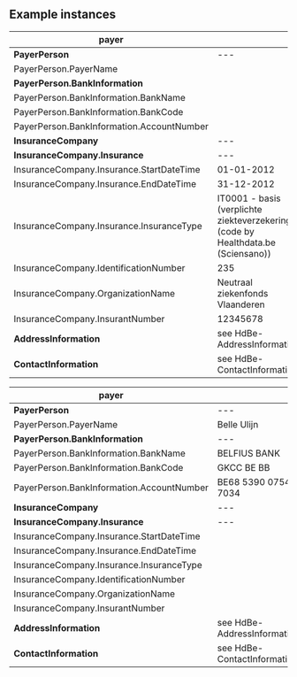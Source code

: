 ## Example instances
| payer                                         |                   |
|-----------------------------------------------|-------------------|
| **PayerPerson**                              | ---                        
| PayerPerson.PayerName		                |
| **PayerPerson.BankInformation**             |
| PayerPerson.BankInformation.BankName	    |   	
| PayerPerson.BankInformation.BankCode       | 	
| PayerPerson.BankInformation.AccountNumber	|	
| **InsuranceCompany**                         | ---
| **InsuranceCompany.Insurance**	            | ---
| InsuranceCompany.Insurance.StartDateTime	| 01-01-2012
| InsuranceCompany.Insurance.EndDateTime		| 31-12-2012
| InsuranceCompany.Insurance.InsuranceType	| IT0001 - basis (verplichte ziekteverzekering) (code by Healthdata.be (Sciensano))
| InsuranceCompany.IdentificationNumber		| 235
| InsuranceCompany.OrganizationName		    | Neutraal ziekenfonds Vlaanderen  
| InsuranceCompany.InsurantNumber		        | 12345678
| **AddressInformation**                       | see HdBe-AddressInformation
| **ContactInformation**                       | see HdBe-ContactInformation

| payer                                         |                   |
|-----------------------------------------------|-------------------|
| **PayerPerson**                              | ---                        
| PayerPerson.PayerName		                | Belle Ulijn
| **PayerPerson.BankInformation**             | ---
| PayerPerson.BankInformation.BankName	    | BELFIUS BANK   	
| PayerPerson.BankInformation.BankCode       | GKCC BE BB	
| PayerPerson.BankInformation.AccountNumber	| BE68 5390 0754 7034	
| **InsuranceCompany**                         | ---
| **InsuranceCompany.Insurance**	            | ---
| InsuranceCompany.Insurance.StartDateTime	|
| InsuranceCompany.Insurance.EndDateTime		|
| InsuranceCompany.Insurance.InsuranceType	|
| InsuranceCompany.IdentificationNumber		|
| InsuranceCompany.OrganizationName		    |  
| InsuranceCompany.InsurantNumber		        |
| **AddressInformation**                       | see HdBe-AddressInformation
| **ContactInformation**                       | see HdBe-ContactInformation